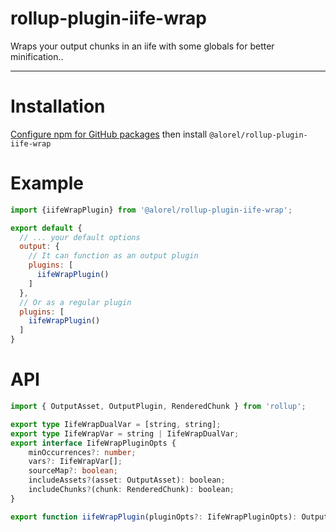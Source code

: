 # rollup-plugin-iife-wrap

Wraps your output chunks in an iife with some globals for better minification..

-----

# Installation

[Configure npm for GitHub packages](https://help.github.com/en/packages/using-github-packages-with-your-projects-ecosystem/configuring-npm-for-use-with-github-packages)
then install `@alorel/rollup-plugin-iife-wrap`

# Example

```javascript
import {iifeWrapPlugin} from '@alorel/rollup-plugin-iife-wrap';

export default {
  // ... your default options
  output: {
    // It can function as an output plugin
    plugins: [
      iifeWrapPlugin()
    ]
  },
  // Or as a regular plugin
  plugins: [
    iifeWrapPlugin()
  ]
}
```

# API

```typescript
import { OutputAsset, OutputPlugin, RenderedChunk } from 'rollup';

export type IifeWrapDualVar = [string, string];
export type IifeWrapVar = string | IifeWrapDualVar;
export interface IifeWrapPluginOpts {
    minOccurrences?: number;
    vars?: IifeWrapVar[];
    sourceMap?: boolean;
    includeAssets?(asset: OutputAsset): boolean;
    includeChunks?(chunk: RenderedChunk): boolean;
}

export function iifeWrapPlugin(pluginOpts?: IifeWrapPluginOpts): OutputPlugin;
```
